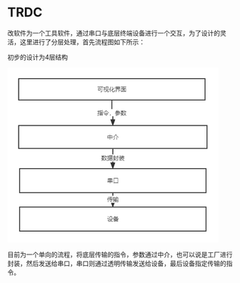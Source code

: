 # TRDC

改软件为一个工具软件，通过串口与底层终端设备进行一个交互，为了设计的灵活，这里进行了分层处理，首先流程图如下所示：

初步的设计为4层结构

![流程图](流程图.png)

目前为一个单向的流程，将底层传输的指令，参数通过中介，也可以说是工厂进行封装，然后发送给串口，串口则通过透明传输发送给设备，最后设备指定传输的指令。



